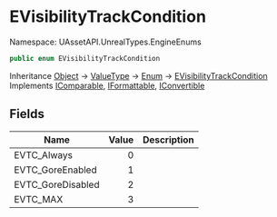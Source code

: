 # EVisibilityTrackCondition

Namespace: UAssetAPI.UnrealTypes.EngineEnums

```csharp
public enum EVisibilityTrackCondition
```

Inheritance [Object](https://docs.microsoft.com/en-us/dotnet/api/system.object) → [ValueType](https://docs.microsoft.com/en-us/dotnet/api/system.valuetype) → [Enum](https://docs.microsoft.com/en-us/dotnet/api/system.enum) → [EVisibilityTrackCondition](./uassetapi.unrealtypes.engineenums.evisibilitytrackcondition.md)<br>
Implements [IComparable](https://docs.microsoft.com/en-us/dotnet/api/system.icomparable), [IFormattable](https://docs.microsoft.com/en-us/dotnet/api/system.iformattable), [IConvertible](https://docs.microsoft.com/en-us/dotnet/api/system.iconvertible)

## Fields

| Name | Value | Description |
| --- | --: | --- |
| EVTC_Always | 0 |  |
| EVTC_GoreEnabled | 1 |  |
| EVTC_GoreDisabled | 2 |  |
| EVTC_MAX | 3 |  |
